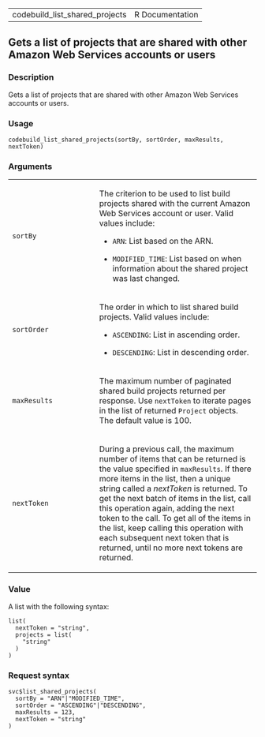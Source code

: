 <table style="width: 100%;">
<tbody>
<tr class="odd">
<td>codebuild_list_shared_projects</td>
<td style="text-align: right;">R Documentation</td>
</tr>
</tbody>
</table>

## Gets a list of projects that are shared with other Amazon Web Services accounts or users

### Description

Gets a list of projects that are shared with other Amazon Web Services
accounts or users.

### Usage

    codebuild_list_shared_projects(sortBy, sortOrder, maxResults, nextToken)

### Arguments

<table>
<colgroup>
<col style="width: 35%" />
<col style="width: 65%" />
</colgroup>
<tbody>
<tr class="odd">
<td><code
id="codebuild_list_shared_projects_:_sortBy">sortBy</code></td>
<td><p>The criterion to be used to list build projects shared with the
current Amazon Web Services account or user. Valid values include:</p>
<ul>
<li><p><code>ARN</code>: List based on the ARN.</p></li>
<li><p><code>MODIFIED_TIME</code>: List based on when information about
the shared project was last changed.</p></li>
</ul></td>
</tr>
<tr class="even">
<td><code
id="codebuild_list_shared_projects_:_sortOrder">sortOrder</code></td>
<td><p>The order in which to list shared build projects. Valid values
include:</p>
<ul>
<li><p><code>ASCENDING</code>: List in ascending order.</p></li>
<li><p><code>DESCENDING</code>: List in descending order.</p></li>
</ul></td>
</tr>
<tr class="odd">
<td><code
id="codebuild_list_shared_projects_:_maxResults">maxResults</code></td>
<td><p>The maximum number of paginated shared build projects returned
per response. Use <code>nextToken</code> to iterate pages in the list of
returned <code>Project</code> objects. The default value is
100.</p></td>
</tr>
<tr class="even">
<td><code
id="codebuild_list_shared_projects_:_nextToken">nextToken</code></td>
<td><p>During a previous call, the maximum number of items that can be
returned is the value specified in <code>maxResults</code>. If there
more items in the list, then a unique string called a <em>nextToken</em>
is returned. To get the next batch of items in the list, call this
operation again, adding the next token to the call. To get all of the
items in the list, keep calling this operation with each subsequent next
token that is returned, until no more next tokens are returned.</p></td>
</tr>
</tbody>
</table>

### Value

A list with the following syntax:

    list(
      nextToken = "string",
      projects = list(
        "string"
      )
    )

### Request syntax

    svc$list_shared_projects(
      sortBy = "ARN"|"MODIFIED_TIME",
      sortOrder = "ASCENDING"|"DESCENDING",
      maxResults = 123,
      nextToken = "string"
    )
